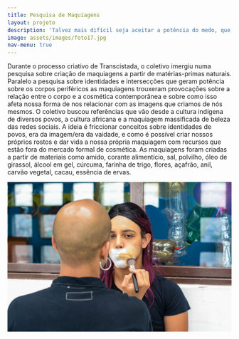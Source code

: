 ```yaml
---
title: Pesquisa de Maquiagens
layout: projeto
description: 'Talvez mais difícil seja aceitar a potência do medo, que ele pode ser produtivo e fértil. Que ficciona e que fricciona .'
image: assets/images/foto17.jpg
nav-menu: true
---
```


Durante o processo criativo de Transcistada, o coletivo imergiu numa pesquisa sobre criação de maquiagens a partir de matérias-primas naturais. Paralelo a pesquisa sobre identidades e intersecções que geram potência sobre os corpos periféricos as maquiagens trouxeram provocações sobre a relação entre o corpo e a cosmética contemporânea e sobre como isso afeta nossa forma de nos relacionar com as imagens que criamos de nós mesmos.
O coletivo buscou referências que vão desde a cultura indígena de diversos povos, a cultura africana e a maquiagem massificada de beleza das redes sociais. A ideia é friccionar conceitos sobre identidades de povos, era da imagem/era da vaidade, e como é possível criar nossos próprios rostos e dar vida a nossa própria maquiagem com recursos que estão fora do mercado formal de cosmética.
As maquiagens foram criadas a partir de materiais como amido, corante alimentício, sal, polvilho, óleo de girassol, álcool em gel, cúrcuma, farinha de trigo, flores, açafrão, anil, carvão vegetal, cacau, essência de ervas.

![](assets/images/foto18.jpg)

